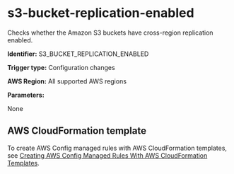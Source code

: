 # s3\-bucket\-replication\-enabled<a name="s3-bucket-replication-enabled"></a>

Checks whether the Amazon S3 buckets have cross\-region replication enabled\. 

**Identifier:** S3\_BUCKET\_REPLICATION\_ENABLED

**Trigger type:** Configuration changes

**AWS Region:** All supported AWS regions

**Parameters:**

None  

## AWS CloudFormation template<a name="w26aac11c31c17b7d309c15"></a>

To create AWS Config managed rules with AWS CloudFormation templates, see [Creating AWS Config Managed Rules With AWS CloudFormation Templates](aws-config-managed-rules-cloudformation-templates.md)\.